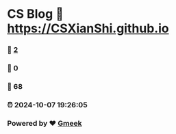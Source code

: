 # CS Blog :link: https://CSXianShi.github.io 
### :page_facing_up: [2](https://CSXianShi.github.io/tag.html) 
### :speech_balloon: 0 
### :hibiscus: 68 
### :alarm_clock: 2024-10-07 19:26:05 
### Powered by :heart: [Gmeek](https://github.com/Meekdai/Gmeek)
